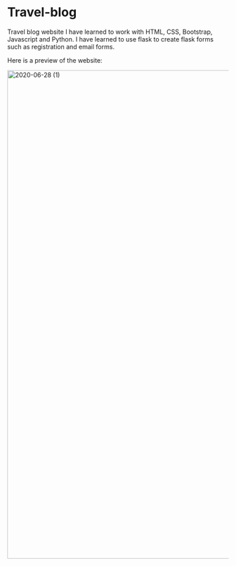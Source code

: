# Travel-blog
Travel blog website
I have learned to work with HTML, CSS, Bootstrap, Javascript and Python.
I have learned to use flask to create flask forms such as registration and email forms.


Here is a preview of the website:



<img width="1110" alt="2020-06-28 (1)" src="https://user-images.githubusercontent.com/60407634/85959736-22392b80-b96c-11ea-8a6a-7367c22cb0a3.png">


